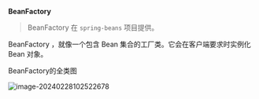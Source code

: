 **BeanFactory**

> BeanFactory 在 `spring-beans` 项目提供。

BeanFactory ，就像一个包含 Bean 集合的工厂类。它会在客户端要求时实例化 Bean 对象。



BeanFactory的全类图

![image-20240228102522678](C:\Users\huizhang43\AppData\Roaming\Typora\typora-user-images\image-20240228102522678.png)
